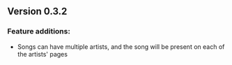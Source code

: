 ## Version 0.3.2

### Feature additions:

- Songs can have multiple artists, and the song will be present on each of the artists' pages
